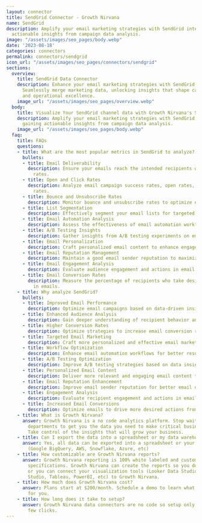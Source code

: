 ```yaml
---
layout: connector
title: SendGrid Connector - Growth Nirvana
name: SendGrid
description: Amplify your email marketing strategies with SendGrid integration, gaining
  actionable insights from campaign data analysis.
image: "/assets/images/seo_pages/body.webp"
date: '2023-08-18'
categories: connectors
permalink: connectors/sendgrid
icon_url: "/assets/images/seo_pages/connectors/sendgrid"
sections:
  overview:
    title: SendGrid Data Connector
    description: Enhance your email marketing strategies with SendGrid integration.
      Seamlessly merge marketing data, unlocking insights that shape campaign strategies
      and operational excellence.
    image_url: "/assets/images/seo_pages/overview.webp"
  body:
    title: Visualize Your SendGrid channel data with Growth Nirvana's SendGrid Connector
    description: Amplify your email marketing strategies with SendGrid integration,
      gaining actionable insights from campaign data analysis.
    image_url: "/assets/images/seo_pages/body.webp"
  faq:
    title: FAQs
    questions:
    - title: What are the most popular metrics in SendGrid to analyze?
      bullets:
      - title: Email Deliverability
        description: Ensure your emails reach the intended recipients with high deliverability
          rates.
      - title: Open and Click Rates
        description: Analyze email campaign success rates, open rates, and click-through
          rates.
      - title: Bounce and Unsubscribe Rates
        description: Monitor bounce and unsubscribe rates to optimize email campaigns.
      - title: List Segmentation
        description: Effectively segment your email lists for targeted marketing campaigns.
      - title: Email Automation Analysis
        description: Assess the effectiveness of email automation workflows.
      - title: A/B Testing Insights
        description: Gather insights from A/B testing experiments on email campaigns.
      - title: Email Personalization
        description: Craft personalized email content to enhance engagement.
      - title: Email Reputation Management
        description: Maintain a good email sender reputation to maximize deliverability.
      - title: Email Engagement Analysis
        description: Evaluate audience engagement and actions in email campaigns.
      - title: Email Conversion Rates
        description: Measure the percentage of recipients who take desired actions
          in emails.
    - title: Why analyze SendGrid?
      bullets:
      - title: Improved Email Performance
        description: Optimize email campaigns based on data-driven insights.
      - title: Enhanced Audience Analysis
        description: Gain deeper understanding of recipient behavior and preferences.
      - title: Higher Conversion Rates
        description: Optimize strategies to increase email conversion rates.
      - title: Targeted Email Marketing
        description: Craft more personalized and effective email marketing campaigns.
      - title: Workflow Optimization
        description: Enhance email automation workflows for better results.
      - title: A/B Testing Optimization
        description: Improve A/B testing strategies based on data insights.
      - title: Personalized Email Content
        description: Deliver more relevant and engaging email content to recipients.
      - title: Email Reputation Enhancement
        description: Improve email sender reputation for better email deliverability.
      - title: Engagement Analysis
        description: Evaluate recipient engagement and actions in email campaigns.
      - title: Increased Email Conversions
        description: Optimize emails to drive more desired actions from recipients.
    - title: What is Growth Nirvana?
      answer: Growth Nirvana is a no code analytics platform. Stop waiting for other
        departments to get you the data you need to make critical business decisions.
        Take control of the insights that will grow your business.
    - title: Can I export the data into a spreadsheet or my data warehouse?
      answer: Yes, all data can be exported into a spreadsheet or your data warehouse
        (Google BigQuery, AWS, Snowflake, Azure, etc)
    - title: How customizable are Growth Nirvana reports?
      answer: Growth Nirvana reporting is 100% white labeled and customized to your
        specifications. Growth Nirvana can create the reports so you don’t have to
        or you can connect your visualization tools (Looker Data Studio/Google Data
        Studio, Tableau, PowerBI, etc) to Growth Nirvana.
    - title: How much does Growth Nirvana cost?
      answer: Plans start at $200/month. Schedule a demo to learn what plan is best
        for you.
    - title: How long does it take to setup?
      answer: Growth Nirvana data connectors are no code so setup only requires a
        few clicks.
---
```

